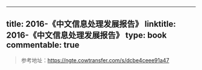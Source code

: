 
---
title: 2016-《中文信息处理发展报告》
linktitle: 2016-《中文信息处理发展报告》
type: book
commentable: true
---

> 参考地址：https://ngte.cowtransfer.com/s/dcbe4ceee91a47

    